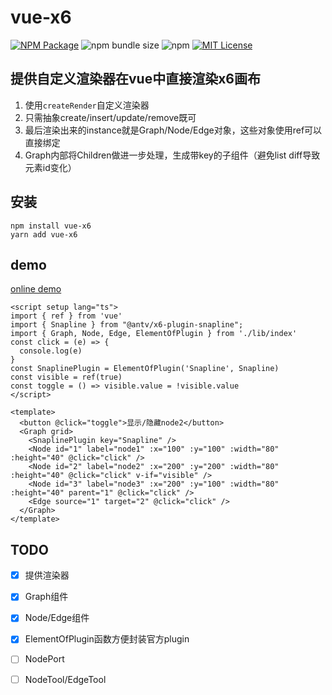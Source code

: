 # vue-x6

<a href="https://www.npmjs.com/package/vue-x6"><img alt="NPM Package" src="https://img.shields.io/npm/v/vue-x6.svg?style=flat-square"></a>
![npm bundle size](https://img.shields.io/bundlephobia/minzip/vue-x6?style=flat-square)
![npm](https://img.shields.io/npm/dm/vue-x6?style=flat-square)
<a href="/LICENSE"><img src="https://img.shields.io/github/license/lloydzhou/vue-x6?style=flat-square" alt="MIT License"></a>

## 提供自定义渲染器在vue中直接渲染x6画布

1. 使用`createRender`自定义渲染器
2. 只需抽象create/insert/update/remove既可
3. 最后渲染出来的instance就是Graph/Node/Edge对象，这些对象使用ref可以直接绑定
4. Graph内部将Children做进一步处理，生成带key的子组件（避免list diff导致元素id变化）

## 安装
```
npm install vue-x6
yarn add vue-x6
```

## demo

[online demo](https://codesandbox.io/s/vue-x6-demo-nhogrp?file=/src/App.js)

```
<script setup lang="ts">
import { ref } from 'vue'
import { Snapline } from "@antv/x6-plugin-snapline";
import { Graph, Node, Edge, ElementOfPlugin } from './lib/index'
const click = (e) => {
  console.log(e)
}
const SnaplinePlugin = ElementOfPlugin('Snapline', Snapline)
const visible = ref(true)
const toggle = () => visible.value = !visible.value
</script>

<template>
  <button @click="toggle">显示/隐藏node2</button>
  <Graph grid>
    <SnaplinePlugin key="Snapline" />
    <Node id="1" label="node1" :x="100" :y="100" :width="80" :height="40" @click="click" />
    <Node id="2" label="node2" :x="200" :y="200" :width="80" :height="40" @click="click" v-if="visible" />
    <Node id="3" label="node3" :x="200" :y="100" :width="80" :height="40" parent="1" @click="click" />
    <Edge source="1" target="2" @click="click" />
  </Graph>
</template>
```

## TODO
- [x] 提供渲染器
- [x] Graph组件
- [x] Node/Edge组件
- [x] ElementOfPlugin函数方便封装官方plugin
- [ ] NodePort
- [ ] NodeTool/EdgeTool

